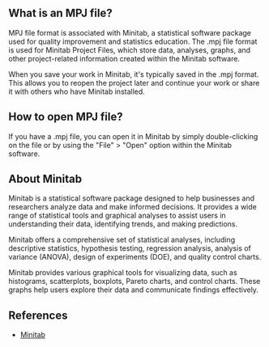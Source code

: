 ## What is an MPJ file?

MPJ file format is associated with Minitab, a statistical software package used for quality improvement and statistics education. The .mpj file format is used for Minitab Project Files, which store data, analyses, graphs, and other project-related information created within the Minitab software.

When you save your work in Minitab, it's typically saved in the .mpj format. This allows you to reopen the project later and continue your work or share it with others who have Minitab installed.

## How to open MPJ file?

If you have a .mpj file, you can open it in Minitab by simply double-clicking on the file or by using the "File" > "Open" option within the Minitab software.

## About Minitab

Minitab is a statistical software package designed to help businesses and researchers analyze data and make informed decisions. It provides a wide range of statistical tools and graphical analyses to assist users in understanding their data, identifying trends, and making predictions.

Minitab offers a comprehensive set of statistical analyses, including descriptive statistics, hypothesis testing, regression analysis, analysis of variance (ANOVA), design of experiments (DOE), and quality control charts.

Minitab provides various graphical tools for visualizing data, such as histograms, scatterplots, boxplots, Pareto charts, and control charts. These graphs help users explore their data and communicate findings effectively.

## References
* [Minitab](https://en.wikipedia.org/wiki/Minitab)
